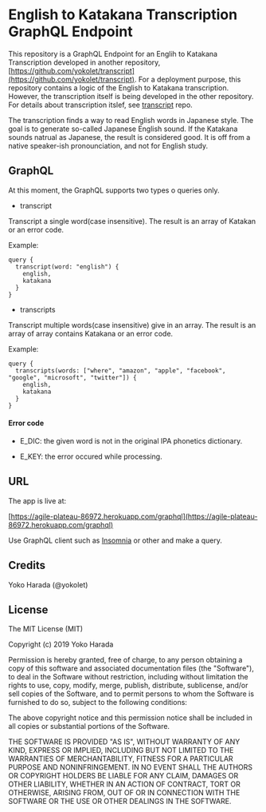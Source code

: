 # English to Katakana Transcription GraphQL Endpoint

This repository is a GraphQL Endpoint for an Englih to Katakana Transcription developed
in another repository,
[https://github.com/yokolet/transcript](https://github.com/yokolet/transcript).
For a deployment purpose, this repository contains a logic of the English to Katakana
transcription. However, the transcription itself is being developed in the other repository.
For details about transcription itslef, see [transcript](https://github.com/yokolet/transcript) repo.


The transcription finds a way to read English words in Japanese style.
The goal is to generate so-called Japanese English sound. If the Katakana sounds natrual as Japanese, the result is considered good. It is off from a native speaker-ish pronounciation,
and not for English study.


## GraphQL

At this moment, the GraphQL supports two types o queries only.

- transcript

Transcript a single word(case insensitive). The result is an array of Katakan or an error code.

Example:

```
query {
  transcript(word: "english") {
    english,
    katakana
  }
}
```

- transcripts

Transcript multiple words(case insensitive) give in an array. The result is an array of array contains Katakana
or an error code.

Example:

```
query {
  transcripts(words: ["where", "amazon", "apple", "facebook", "google", "microsoft", "twitter"]) {
    english,
    katakana
  }
}
```

#### Error code
- E_DIC: the given word is not in the original IPA phonetics dictionary.

- E_KEY: the error occured while processing.


## URL

The app is live at:

[https://agile-plateau-86972.herokuapp.com/graphql](https://agile-plateau-86972.herokuapp.com/graphql)

Use GraphQL client such as [Insomnia](https://insomnia.rest/graphql/) or other and make a query.


## Credits

Yoko Harada (@yokolet)

## License

The MIT License (MIT)

Copyright (c) 2019 Yoko Harada

Permission is hereby granted, free of charge, to any person obtaining a copy of this software and associated documentation files (the "Software"), to deal in the Software without restriction, including without limitation the rights to use, copy, modify, merge, publish, distribute, sublicense, and/or sell copies of the Software, and to permit persons to whom the Software is furnished to do so, subject to the following conditions:

The above copyright notice and this permission notice shall be included in all copies or substantial portions of the Software.

THE SOFTWARE IS PROVIDED "AS IS", WITHOUT WARRANTY OF ANY KIND, EXPRESS OR IMPLIED, INCLUDING BUT NOT LIMITED TO THE WARRANTIES OF MERCHANTABILITY, FITNESS FOR A PARTICULAR PURPOSE AND NONINFRINGEMENT. IN NO EVENT SHALL THE AUTHORS OR COPYRIGHT HOLDERS BE LIABLE FOR ANY CLAIM, DAMAGES OR OTHER LIABILITY, WHETHER IN AN ACTION OF CONTRACT, TORT OR OTHERWISE, ARISING FROM, OUT OF OR IN CONNECTION WITH THE SOFTWARE OR THE USE OR OTHER DEALINGS IN THE SOFTWARE.